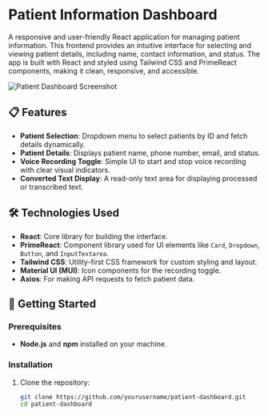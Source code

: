 # Patient Information Dashboard

A responsive and user-friendly React application for managing patient information. This frontend provides an intuitive interface for selecting and viewing patient details, including name, contact information, and status. The app is built with React and styled using Tailwind CSS and PrimeReact components, making it clean, responsive, and accessible. 

![Patient Dashboard Screenshot](./public/demo-screenshot.png)

## 📋 Features
- **Patient Selection**: Dropdown menu to select patients by ID and fetch details dynamically.
- **Patient Details**: Displays patient name, phone number, email, and status.
- **Voice Recording Toggle**: Simple UI to start and stop voice recording with clear visual indicators.
- **Converted Text Display**: A read-only text area for displaying processed or transcribed text.
  
## 🛠️ Technologies Used
- **React**: Core library for building the interface.
- **PrimeReact**: Component library used for UI elements like `Card`, `Dropdown`, `Button`, and `InputTextarea`.
- **Tailwind CSS**: Utility-first CSS framework for custom styling and layout.
- **Material UI (MUI)**: Icon components for the recording toggle.
- **Axios**: For making API requests to fetch patient data.

## 🚀 Getting Started

### Prerequisites
- **Node.js** and **npm** installed on your machine.

### Installation

1. Clone the repository:
   ```bash
   git clone https://github.com/yourusername/patient-dashboard.git
   cd patient-dashboard

